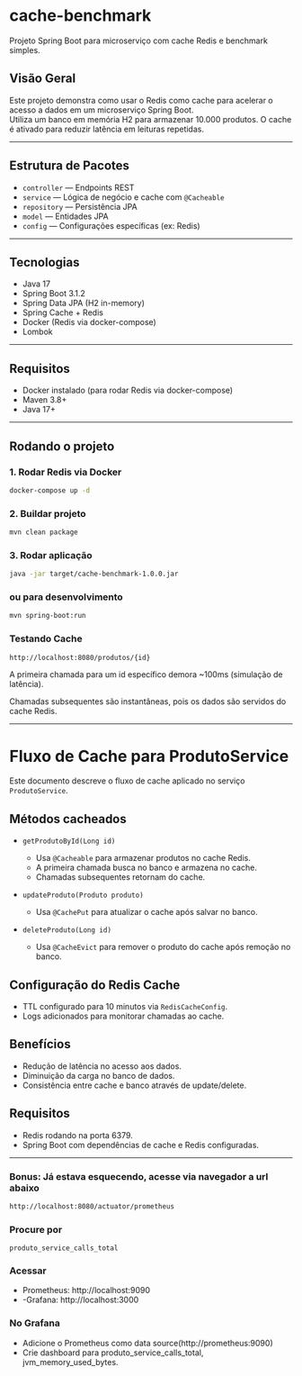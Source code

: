 # cache-benchmark

Projeto Spring Boot para microserviço com cache Redis e benchmark simples.

## Visão Geral

Este projeto demonstra como usar o Redis como cache para acelerar o acesso a dados em um microserviço Spring Boot.  
Utiliza um banco em memória H2 para armazenar 10.000 produtos. O cache é ativado para reduzir latência em leituras repetidas.

---

## Estrutura de Pacotes

- `controller` — Endpoints REST
- `service` — Lógica de negócio e cache com `@Cacheable`
- `repository` — Persistência JPA
- `model` — Entidades JPA
- `config` — Configurações específicas (ex: Redis)

---

## Tecnologias

- Java 17
- Spring Boot 3.1.2
- Spring Data JPA (H2 in-memory)
- Spring Cache + Redis
- Docker (Redis via docker-compose)
- Lombok

---

## Requisitos

- Docker instalado (para rodar Redis via docker-compose)
- Maven 3.8+
- Java 17+

---

## Rodando o projeto

### 1. Rodar Redis via Docker

```bash
docker-compose up -d
```

### 2. Buildar projeto

```bash
mvn clean package
```

### 3. Rodar aplicação

```bash
java -jar target/cache-benchmark-1.0.0.jar
```

###  ou para desenvolvimento

```bash
mvn spring-boot:run
```

### Testando Cache

```bash
http://localhost:8080/produtos/{id}
```

A primeira chamada para um id específico demora ~100ms (simulação de latência).

Chamadas subsequentes são instantâneas, pois os dados são servidos do cache Redis.

---

# Fluxo de Cache para ProdutoService

Este documento descreve o fluxo de cache aplicado no serviço `ProdutoService`.

## Métodos cacheados

- `getProdutoById(Long id)`
    - Usa `@Cacheable` para armazenar produtos no cache Redis.
    - A primeira chamada busca no banco e armazena no cache.
    - Chamadas subsequentes retornam do cache.

- `updateProduto(Produto produto)`
    - Usa `@CachePut` para atualizar o cache após salvar no banco.

- `deleteProduto(Long id)`
    - Usa `@CacheEvict` para remover o produto do cache após remoção no banco.

## Configuração do Redis Cache

- TTL configurado para 10 minutos via `RedisCacheConfig`.
- Logs adicionados para monitorar chamadas ao cache.

## Benefícios

- Redução de latência no acesso aos dados.
- Diminuição da carga no banco de dados.
- Consistência entre cache e banco através de update/delete.

## Requisitos

- Redis rodando na porta 6379.
- Spring Boot com dependências de cache e Redis configuradas.

---
### Bonus: Já estava  esquecendo, acesse via navegador a url abaixo

```bash
http://localhost:8080/actuator/prometheus
```

### Procure por
```nginx
produto_service_calls_total
```


### Acessar
- Prometheus: http://localhost:9090
- -Grafana: http://localhost:3000

### No Grafana
- Adicione o Prometheus como data source(http://prometheus:9090)
- Crie dashboard para produto_service_calls_total, jvm_memory_used_bytes.
